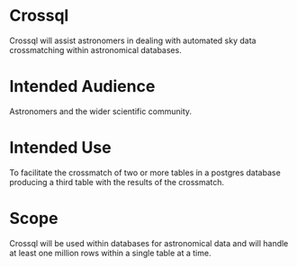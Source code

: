 # Crossql
Crossql will assist astronomers in dealing with automated sky data crossmatching within astronomical databases.

# Intended Audience
Astronomers and the wider scientific community.

# Intended Use
To facilitate the crossmatch of two or more tables in a postgres database producing a third table with the results of the crossmatch. 

# Scope
Crossql will be used within databases for astronomical data and will handle at least one million rows within a single table at a time. 
